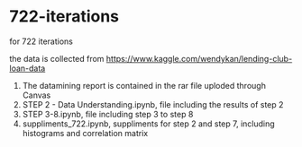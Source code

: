 # 722-iterations

for 722 iterations

the data is collected from https://www.kaggle.com/wendykan/lending-club-loan-data

1. The datamining report is contained in the rar file uploded through Canvas
2. STEP 2 - Data Understanding.ipynb, file including the results of step 2
3. STEP 3-8.ipynb, file including step 3 to step 8
4. suppliments_722.ipynb, suppliments for step 2 and step 7, including histograms and correlation matrix
